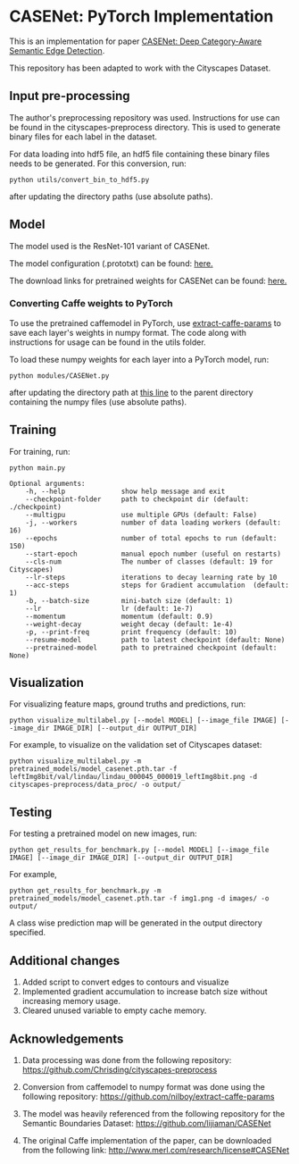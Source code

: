 # CASENet: PyTorch Implementation
This is an implementation for paper [CASENet: Deep Category-Aware Semantic Edge Detection](https://arxiv.org/abs/1705.09759).

This repository has been adapted to work with the Cityscapes Dataset.

## Input pre-processing
The author's preprocessing repository was used. Instructions for use can be found in the cityscapes-preprocess directory. This is used to generate binary files for each label in the dataset. 

For data loading into hdf5 file, an hdf5 file containing these binary files needs to be generated. For this conversion, run:
```
python utils/convert_bin_to_hdf5.py
```
after updating the directory paths (use absolute paths).

## Model
The model used is the ResNet-101 variant of CASENet. 

The model configuration (.prototxt) can be found: [here.](https://github.com/Chrisding/seal/blob/master/exper/sbd/config/deploy.prototxt)

The download links for pretrained weights for CASENet can be found: [here.](https://github.com/Chrisding/seal#usage)

### Converting Caffe weights to PyTorch
To use the pretrained caffemodel in PyTorch, use [extract-caffe-params](https://github.com/nilboy/extract-caffe-params) to save each layer's weights in numpy format. The code along with instructions for usage can be found in the utils folder. 

To load these numpy weights for each layer into a PyTorch model, run:
```
python modules/CASENet.py
```
after updating the directory path at [this line](https://github.com/anirudh-chakravarthy/CASENet/blob/master/modules/CASENet.py#L386) to the parent directory containing the numpy files (use absolute paths).

## Training
For training, run:
```
python main.py

Optional arguments:
    -h, --help              show help message and exit
    --checkpoint-folder     path to checkpoint dir (default: ./checkpoint)
    --multigpu              use multiple GPUs (default: False)
    -j, --workers           number of data loading workers (default: 16)
    --epochs                number of total epochs to run (default: 150)
    --start-epoch           manual epoch number (useful on restarts)
    --cls-num               The number of classes (default: 19 for Cityscapes)
    --lr-steps              iterations to decay learning rate by 10
    --acc-steps             steps for Gradient accumulation  (default: 1)
    -b, --batch-size        mini-batch size (default: 1)
    --lr                    lr (default: 1e-7)
    --momentum              momentum (default: 0.9)
    --weight-decay          weight decay (default: 1e-4)
    -p, --print-freq        print frequency (default: 10)
    --resume-model          path to latest checkpoint (default: None)
    --pretrained-model      path to pretrained checkpoint (default: None)
```

## Visualization
For visualizing feature maps, ground truths and predictions, run: 
```
python visualize_multilabel.py [--model MODEL] [--image_file IMAGE] [--image_dir IMAGE_DIR] [--output_dir OUTPUT_DIR]
```

For example, to visualize on the validation set of Cityscapes dataset:
```
python visualize_multilabel.py -m pretrained_models/model_casenet.pth.tar -f leftImg8bit/val/lindau/lindau_000045_000019_leftImg8bit.png -d cityscapes-preprocess/data_proc/ -o output/ 
```

## Testing
For testing a pretrained model on new images, run:
```
python get_results_for_benchmark.py [--model MODEL] [--image_file IMAGE] [--image_dir IMAGE_DIR] [--output_dir OUTPUT_DIR]
```

For example, 
```
python get_results_for_benchmark.py -m pretrained_models/model_casenet.pth.tar -f img1.png -d images/ -o output/
```

A class wise prediction map will be generated in the output directory specified.

## Additional changes
1. Added script to convert edges to contours and visualize
2. Implemented gradient accumulation to increase batch size without increasing memory usage.
3. Cleared unused variable to empty cache memory.

## Acknowledgements
1. Data processing was done from the following repository: <https://github.com/Chrisding/cityscapes-preprocess>

2. Conversion from caffemodel to numpy format was done using the following repository: <https://github.com/nilboy/extract-caffe-params>

3. The model was heavily referenced from the following repository for the Semantic Boundaries Dataset: <https://github.com/lijiaman/CASENet>

4. The original Caffe implementation of the paper, can be downloaded from the following link: <http://www.merl.com/research/license#CASENet>